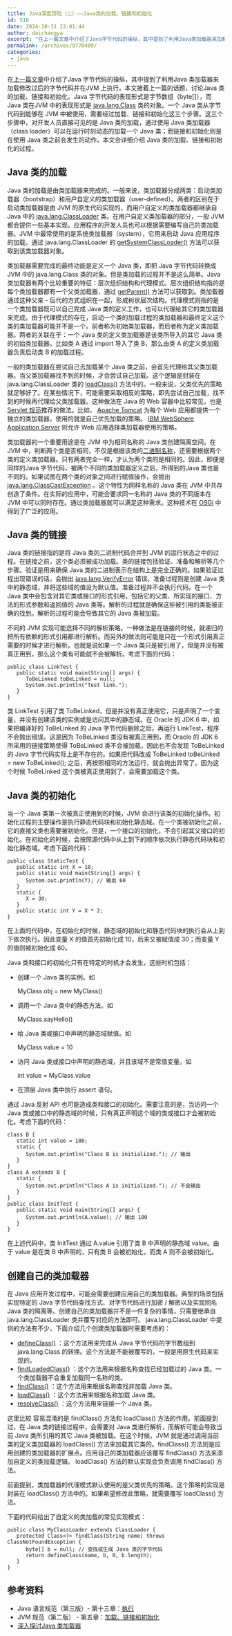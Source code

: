 ```yaml
---
title: Java深度历险（二）——Java类的加载、链接和初始化
id: 518
date: 2024-10-31 22:01:44
author: daichangya
excerpt: "在上一篇文章中介绍了Java字节代码的操纵，其中提到了利用Java类加载器来加载修改过后的字节代码并在JVM上执行。本文接着上一篇的话题，讨论Java类的加载、链接和初始化。Java字节代码的表现形式是字节数组（byte[]），而Java类在JVM中的表现形式是java.lang.Class类的对象。一个Java类从字节代码到能够在JVM中被使用，需要经过加载、链接和初始化这三个步骤。这三个步骤中"
permalink: /archives/9770409/
categories:
 - java
---
```



在[上一篇文章](https://blog.jsdiff.com/archives/cf-java-byte-code)中介绍了Java 字节代码的操纵，其中提到了利用Java 类加载器来加载修改过后的字节代码并在JVM 上执行。本文接着上一篇的话题，讨论Java 类的加载、链接和初始化。Java 字节代码的表现形式是字节数组（byte[]），而Java 类在JVM 中的表现形式是 [java.lang.Class](http://download.oracle.com/javase/1.5.0/docs/api/java/lang/Class.html) 类的对象。一个 Java 类从字节代码到能够在 JVM 中被使用，需要经过加载、链接和初始化这三个步骤。这三个步骤中，对开发人员直接可见的是 Java 类的加载，通过使用 Java 类加载器（class loader）可以在运行时刻动态的加载一个 Java 类；而链接和初始化则是在使用 Java 类之前会发生的动作。本文会详细介绍 Java 类的加载、链接和初始化的过程。

## Java 类的加载

Java 类的加载是由类加载器来完成的。一般来说，类加载器分成两类：启动类加载器（bootstrap）和用户自定义的类加载器（user-defined）。两者的区别在于启动类加载器是由 JVM 的原生代码实现的，而用户自定义的类加载器都继承自 Java 中的 [java.lang.ClassLoader](http://download.oracle.com/javase/1.5.0/docs/api/java/lang/ClassLoader.html) 类。在用户自定义类加载器的部分，一般 JVM 都会提供一些基本实现。应用程序的开发人员也可以根据需要编写自己的类加载器。JVM 中最常使用的是系统类加载器（system），它用来启动 Java 应用程序的加载。通过 java.lang.ClassLoader 的 [getSystemClassLoader()](http://download.oracle.com/javase/1.5.0/docs/api/java/lang/ClassLoader.html#getSystemClassLoader%28%29) 方法可以获取到该类加载器对象。

类加载器需要完成的最终功能是定义一个 Java 类，即把 Java 字节代码转换成 JVM 中的 java.lang.Class 类的对象。但是类加载的过程并不是这么简单。Java 类加载器有两个比较重要的特征：层次组织结构和代理模式。层次组织结构指的是每个类加载器都有一个父类加载器，通过 [getParent()](http://download.oracle.com/javase/1.5.0/docs/api/java/lang/ClassLoader.html#getParent%28%29) 方法可以获取到。类加载器通过这种父亲 \- 后代的方式组织在一起，形成树状层次结构。代理模式则指的是一个类加载器既可以自己完成 Java 类的定义工作，也可以代理给其它的类加载器来完成。由于代理模式的存在，启动一个类的加载过程的类加载器和最终定义这个类的类加载器可能并不是一个。前者称为初始类加载器，而后者称为定义类加载器。两者的关联在于：一个 Java 类的定义类加载器是该类所导入的其它 Java 类的初始类加载器。比如类 A 通过 import 导入了类 B，那么由类 A 的定义类加载器负责启动类 B 的加载过程。

一般的类加载器在尝试自己去加载某个 Java 类之前，会首先代理给其父类加载器。当父类加载器找不到的时候，才会尝试自己加载。这个逻辑是封装在 java.lang.ClassLoader 类的 [loadClass()](http://download.oracle.com/javase/1.5.0/docs/api/java/lang/ClassLoader.html#loadClass%28java.lang.String%29) 方法中的。一般来说，父类优先的策略就足够好了。在某些情况下，可能需要采取相反的策略，即先尝试自己加载，找不到的时候再代理给父类加载器。这种做法在 Java 的 Web 容器中比较常见，也是 [Servlet 规范](http://jcp.org/aboutJava/communityprocess/mrel/jsr154/index2.html)推荐的做法。比如， [Apache Tomcat](http://tomcat.apache.org/tomcat-5.5-doc/class-loader-howto.html) 为每个 Web 应用都提供一个独立的类加载器，使用的就是自己优先加载的策略。 [IBM WebSphere Application Server](http://www.redbooks.ibm.com/redpapers/pdfs/redp4581.pdf) 则允许 Web 应用选择类加载器使用的策略。

类加载器的一个重要用途是在 JVM 中为相同名称的 Java 类创建隔离空间。在 JVM 中，判断两个类是否相同，不仅是根据该类的[二进制名称](http://java.sun.com/docs/books/jls/third_edition/html/binaryComp.html#44909)，还需要根据两个类的定义类加载器。只有两者完全一样，才认为两个类的是相同的。因此，即便是同样的Java 字节代码，被两个不同的类加载器定义之后，所得到的Java 类也是不同的。如果试图在两个类的对象之间进行赋值操作，会抛出 [java.lang.ClassCastException](http://download.oracle.com/javase/1.5.0/docs/api/java/lang/ClassCastException.html) 。这个特性为同样名称的 Java 类在 JVM 中共存创造了条件。在实际的应用中，可能会要求同一名称的 Java 类的不同版本在 JVM 中可以同时存在。通过类加载器就可以满足这种需求。这种技术在 [OSGi](http://www.osgi.org/Main/HomePage) 中得到了广泛的应用。

## Java 类的链接

Java 类的链接指的是将 Java 类的二进制代码合并到 JVM 的运行状态之中的过程。在链接之前，这个类必须被成功加载。类的链接包括验证、准备和解析等几个步骤。验证是用来确保 Java 类的二进制表示在结构上是完全正确的。如果验证过程出现错误的话，会抛出 [java.lang.VerifyError](http://download.oracle.com/javase/1.5.0/docs/api/java/lang/VerifyError.html) 错误。准备过程则是创建 Java 类中的静态域，并将这些域的值设为默认值。准备过程并不会执行代码。在一个 Java 类中会包含对其它类或接口的形式引用，包括它的父类、所实现的接口、方法的形式参数和返回值的 Java 类等。解析的过程就是确保这些被引用的类能被正确的找到。解析的过程可能会导致其它的 Java 类被加载。

不同的 JVM 实现可能选择不同的解析策略。一种做法是在链接的时候，就递归的把所有依赖的形式引用都进行解析。而另外的做法则可能是只在一个形式引用真正需要的时候才进行解析。也就是说如果一个 Java 类只是被引用了，但是并没有被真正用到，那么这个类有可能就不会被解析。考虑下面的代码：


	public class LinkTest {   
	   public static void main(String[] args) {       
	      ToBeLinked toBeLinked = null;       
	      System.out.println("Test link.");   
	   }
	}

类 LinkTest 引用了类 ToBeLinked，但是并没有真正使用它，只是声明了一个变量，并没有创建该类的实例或是访问其中的静态域。在 Oracle 的 JDK 6 中，如果把编译好的 ToBeLinked 的 Java 字节代码删除之后，再运行 LinkTest，程序不会抛出错误。这是因为 ToBeLinked 类没有被真正用到，而 Oracle 的 JDK 6 所采用的链接策略使得 ToBeLinked 类不会被加载，因此也不会发现 ToBeLinked 的 Java 字节代码实际上是不存在的。如果把代码改成 ToBeLinked toBeLinked = new ToBeLinked(); 之后，再按照相同的方法运行，就会抛出异常了。因为这个时候 ToBeLinked 这个类被真正使用到了，会需要加载这个类。

## Java 类的初始化

当一个 Java 类第一次被真正使用到的时候，JVM 会进行该类的初始化操作。初始化过程的主要操作是执行静态代码块和初始化静态域。在一个类被初始化之前，它的直接父类也需要被初始化。但是，一个接口的初始化，不会引起其父接口的初始化。在初始化的时候，会按照源代码中从上到下的顺序依次执行静态代码块和初始化静态域。考虑下面的代码：


	public class StaticTest {   
	   public static int X = 10;   
	   public static void main(String[] args) {       
	      System.out.println(Y); // 输出 60   
	   }   
	   static {       
	      X = 30;   
	   }  
	   public static int Y = X * 2;
	}

在上面的代码中，在初始化的时候，静态域的初始化和静态代码块的执行会从上到下依次执行。因此变量 X 的值首先初始化成 10，后来又被赋值成 30；而变量 Y 的值则被初始化成 60。

Java 类和接口的初始化只有在特定的时机才会发生，这些时机包括：

*   创建一个 Java 类的实例。如
    
    
    MyClass obj = new MyClass()
    
*   调用一个 Java 类中的静态方法。如
    
    
    MyClass.sayHello()
    
*   给 Java 类或接口中声明的静态域赋值。如
    
    
    MyClass.value = 10
    
*   访问 Java 类或接口中声明的静态域，并且该域不是常值变量。如
    
    
    int value = MyClass.value
    
*   在顶层 Java 类中执行 assert 语句。

通过 Java 反射 API 也可能造成类和接口的初始化。需要注意的是，当访问一个 Java 类或接口中的静态域的时候，只有真正声明这个域的类或接口才会被初始化。考虑下面的代码：


	class B {   
	   static int value = 100;   
	   static {       
	      System.out.println("Class B is initialized."); // 输出   
	   }
	}
	class A extends B {   
	   static {       
	      System.out.println("Class A is initialized."); // 不会输出   
	   }
	}
	public class InitTest {   
	   public static void main(String[] args) {       
	      System.out.println(A.value); // 输出 100   
	   }
	}

在上述代码中，类 InitTest 通过 A.value 引用了类 B 中声明的静态域 value。由于 value 是在类 B 中声明的，只有类 B 会被初始化，而类 A 则不会被初始化。

## 创建自己的类加载器

在 Java 应用开发过程中，可能会需要创建应用自己的类加载器。典型的场景包括实现特定的 Java 字节代码查找方式、对字节代码进行加密 / 解密以及实现同名 Java 类的隔离等。创建自己的类加载器并不是一件复杂的事情，只需要继承自 java.lang.ClassLoader 类并覆写对应的方法即可。 java.lang.ClassLoader 中提供的方法有不少，下面介绍几个创建类加载器时需要考虑的：

*   [defineClass()](http://download.oracle.com/javase/1.5.0/docs/api/java/lang/ClassLoader.html#defineClass%28java.lang.String,%20byte%5B%5D,%20int,%20int%29) ：这个方法用来完成从 Java 字节代码的字节数组到 java.lang.Class 的转换。这个方法是不能被覆写的，一般是用原生代码来实现的。
*   [findLoadedClass()](http://download.oracle.com/javase/1.5.0/docs/api/java/lang/ClassLoader.html#findLoadedClass%28java.lang.String%29) ：这个方法用来根据名称查找已经加载过的 Java 类。一个类加载器不会重复加载同一名称的类。
*   [findClass()](http://download.oracle.com/javase/1.5.0/docs/api/java/lang/ClassLoader.html#findClass%28java.lang.String%29) ：这个方法用来根据名称查找并加载 Java 类。
*   [loadClass()](http://download.oracle.com/javase/1.5.0/docs/api/java/lang/ClassLoader.html#loadClass%28java.lang.String%29) ：这个方法用来根据名称加载 Java 类。
*   [resolveClass()](http://download.oracle.com/javase/1.5.0/docs/api/java/lang/ClassLoader.html#resolveClass%28java.lang.Class%29) ：这个方法用来链接一个 Java 类。

这里比较 容易混淆的是 findClass() 方法和 loadClass() 方法的作用。前面提到过，在 Java 类的链接过程中，会需要对 Java 类进行解析，而解析可能会导致当前 Java 类所引用的其它 Java 类被加载。在这个时候，JVM 就是通过调用当前类的定义类加载器的 loadClass() 方法来加载其它类的。findClass() 方法则是应用创建的类加载器的扩展点。应用自己的类加载器应该覆写 findClass() 方法来添加自定义的类加载逻辑。 loadClass() 方法的默认实现会负责调用 findClass() 方法。

前面提到，类加载器的代理模式默认使用的是父类优先的策略。这个策略的实现是封装在 loadClass() 方法中的。如果希望修改此策略，就需要覆写 loadClass() 方法。

下面的代码给出了自定义的类加载的常见实现模式：


	public class MyClassLoader extends ClassLoader {   
	   protected Class<?> findClass(String name) throws ClassNotFoundException {       
	      byte[] b = null; // 查找或生成 Java 类的字节代码       
		  return defineClass(name, b, 0, b.length);   
	   }
	}

## 参考资料

*   Java 语言规范（第三版）- 第十三章：[执行](http://java.sun.com/docs/books/jls/third_edition/html/execution.html)
*   JVM 规范（第二版） - 第五章：[加载、链接和初始化](http://java.sun.com/docs/books/jvms/second_edition/html/ConstantPool.doc.html)
*   [深入探讨Java 类加载器](http://www.ibm.com/developerworks/cn/java/j-lo-classloader/index.html)

